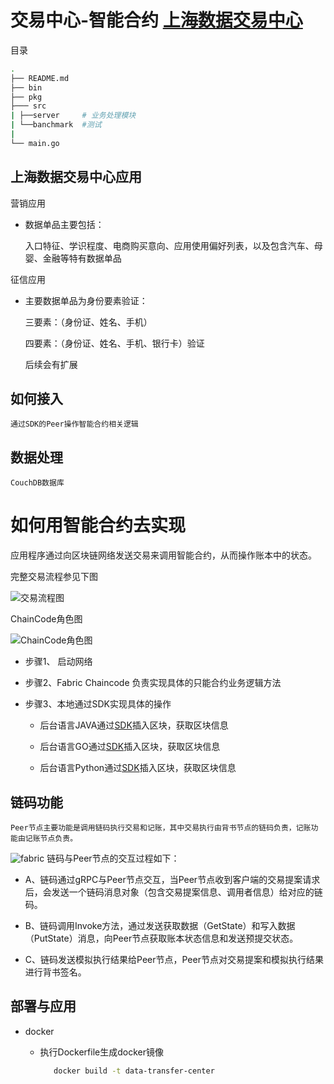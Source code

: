 #  交易中心-智能合约 [上海数据交易中心](https://fe.chinadep.com/user/public/helpDocument.html) 

目录

```bash
.
├── README.md
├── bin
├── pkg
├─── src
| ├──server     # 业务处理模块
| └──banchmark  #测试
|    
└── main.go

```


## 上海数据交易中心应用

营销应用
 
  * 数据单品主要包括：
  
    入口特征、学识程度、电商购买意向、应用使用偏好列表，以及包含汽车、母婴、金融等特有数据单品

征信应用

  * 主要数据单品为身份要素验证：
      
      三要素：（身份证、姓名、手机）
      
      四要素：（身份证、姓名、手机、银行卡）验证
      
      后续会有扩展
       
## 如何接入
 
    通过SDK的Peer操作智能合约相关逻辑


## 数据处理

    CouchDB数据库
    
# 如何用智能合约去实现
  
  应用程序通过向区块链网络发送交易来调用智能合约，从而操作账本中的状态。

  完整交易流程参见下图
  
  ![交易流程图](https://pic4.zhimg.com/80/v2-155a55394f1d508c6c10bdf73aa3084f_hd.jpg)
  
  ChainCode角色图
  
  ![ChainCode角色图](https://pic3.zhimg.com/80/v2-30fe8099f29c036254b59f3a0ac2147e_hd.jpg)
  
  
  * 步骤1、 启动网络

  * 步骤2、Fabric Chaincode 负责实现具体的只能合约业务逻辑方法
   
  * 步骤3、本地通过SDK实现具体的操作
       
      * 后台语言JAVA通过[SDK](https://github.com/hyperledger/fabric-sdk-java)插入区块，获取区块信息
       
      * 后台语言GO通过[SDK](https://github.com/hyperledger/fabric-sdk-go)插入区块，获取区块信息
       
      * 后台语言Python通过[SDK](https://github.com/hyperledger/fabric-sdk-py)插入区块，获取区块信息 
    

## 链码功能
   
    Peer节点主要功能是调用链码执行交易和记账，其中交易执行由背书节点的链码负责，记账功能由记账节点负责。

   ![fabric](pkg/fabric账本.jpg)
   链码与Peer节点的交互过程如下：
   
   * A、链码通过gRPC与Peer节点交互，当Peer节点收到客户端的交易提案请求后，会发送一个链码消息对象（包含交易提案信息、调用者信息）给对应的链码。
   
   * B、链码调用Invoke方法，通过发送获取数据（GetState）和写入数据（PutState）消息，向Peer节点获取账本状态信息和发送预提交状态。
   
   * C、链码发送模拟执行结果给Peer节点，Peer节点对交易提案和模拟执行结果进行背书签名。  
  
  
## 部署与应用
  
* docker
   
   * 执行Dockerfile生成docker镜像
      
      ```bash
         docker build -t data-transfer-center
      ```
   
  
 
    


















